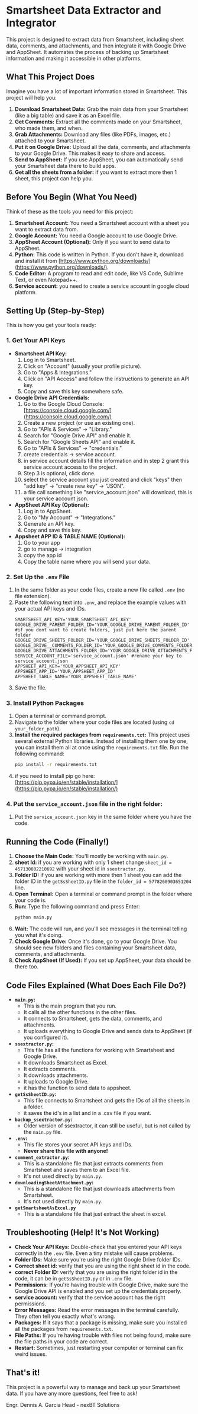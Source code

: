 # Smartsheet Data Extractor and Integrator

This project is designed to extract data from Smartsheet, including sheet data, comments, and attachments, and then integrate it with Google Drive and AppSheet. It automates the process of backing up Smartsheet information and making it accessible in other platforms.

## What This Project Does

Imagine you have a lot of important information stored in Smartsheet. This project will help you:

1.  **Download Smartsheet Data:** Grab the main data from your Smartsheet (like a big table) and save it as an Excel file.
2.  **Get Comments:** Extract all the comments made on your Smartsheet, who made them, and when.
3.  **Grab Attachments:** Download any files (like PDFs, images, etc.) attached to your Smartsheet.
4.  **Put it on Google Drive:** Upload all the data, comments, and attachments to your Google Drive. This makes it easy to share and access.
5.  **Send to AppSheet:** If you use AppSheet, you can automatically send your Smartsheet data there to build apps.
6.  **Get all the sheets from a folder:** if you want to extract more then 1 sheet, this project can help you.

## Before You Begin (What You Need)

Think of these as the tools you need for this project:

1.  **Smartsheet Account:** You need a Smartsheet account with a sheet you want to extract data from.
2.  **Google Account:** You need a Google account to use Google Drive.
3.  **AppSheet Account (Optional):** Only if you want to send data to AppSheet.
4.  **Python:** This code is written in Python. If you don't have it, download and install it from [https://www.python.org/downloads/](https://www.python.org/downloads/).
5.  **Code Editor:** A program to read and edit code, like VS Code, Sublime Text, or even Notepad++.
6.  **Service account:** you need to create a service account in google cloud platform.

## Setting Up (Step-by-Step)

This is how you get your tools ready:

### 1. Get Your API Keys

   *   **Smartsheet API Key:**
        1.  Log in to Smartsheet.
        2.  Click on "Account" (usually your profile picture).
        3.  Go to "Apps & Integrations."
        4.  Click on "API Access" and follow the instructions to generate an API key.
        5.  Copy and save this key somewhere safe.
   *   **Google Drive API Credentials:**
        1.  Go to the Google Cloud Console: [https://console.cloud.google.com/](https://console.cloud.google.com/)
        2.  Create a new project (or use an existing one).
        3.  Go to "APIs & Services" -> "Library."
        4.  Search for "Google Drive API" and enable it.
        5.  Search for "Google Sheets API" and enable it.
        6.  Go to "APIs & Services" -> "credentials."
        7.  create credentials -> service account.
        8.  in service account details fill the information and in step 2 grant this service account access to the project.
        9.  Step 3 is optional, click done.
        10. select the service account you just created and click "keys" then "add key" -> "create new key" -> "JSON".
        11. a file call something like "service_account.json" will download, this is your service account json.
   *   **AppSheet API Key (Optional):**
        1.  Log in to AppSheet.
        2.  Go to "My Account" -> "Integrations."
        3.  Generate an API key.
        4.  Copy and save this key.
   *   **Appsheet APP ID & TABLE NAME (Optional):**
        1. Go to your app
        2. go to manage -> integration
        3. copy the app id
        4. Copy the table name where you will send your data.

### 2. Set Up the `.env` File

   1.  In the same folder as your code files, create a new file called `.env` (no file extension).
   2.  Paste the following text into `.env`, and replace the example values with your actual API keys and IDs.
        ```properties
        SMARTSHEET_API_KEY='YOUR_SMARTSHEET_API_KEY'
        GOOGLE_DRIVE_PARENT_FOLDER_ID='YOUR_GOOGLE_DRIVE_PARENT_FOLDER_ID' #if you dont want to create folders, just put here the parent folder
        GOOGLE_DRIVE_SHEETS_FOLDER_ID='YOUR_GOOGLE_DRIVE_SHEETS_FOLDER_ID'
        GOOGLE_DRIVE__COMMENTS_FOLDER_ID='YOUR_GOOGLE_DRIVE_COMMENTS_FOLDER_ID'
        GOOGLE_DRIVE_ATTACHMENTS_FOLDER_ID='YOUR_GOOGLE_DRIVE_ATTACHMENTS_FOLDER_ID'
        SERVICE_ACCOUNT_FILE='service_account.json' #rename your key to service_account.json
        APPSHEET_API_KEY='YOUR_APPSHEET_API_KEY'
        APPSHEET_APP_ID='YOUR_APPSHEET_APP_ID'
        APPSHEET_TABLE_NAME='YOUR_APPSHEET_TABLE_NAME'
        ```
   3. Save the file.

### 3. Install Python Packages

   1.  Open a terminal or command prompt.
   2.  Navigate to the folder where your code files are located (using `cd your_folder_path`).
   3.  **Install the required packages from `requirements.txt`:** This project uses several external Python libraries. Instead of installing them one by one, you can install them all at once using the `requirements.txt` file. Run the following command:
        ```bash
        pip install -r requirements.txt
        ```
   4. if you need to install pip go here: [https://pip.pypa.io/en/stable/installation/](https://pip.pypa.io/en/stable/installation/)

### 4. Put the `service_account.json` file in the right folder:

   1.  Put the `service_account.json` key in the same folder where you have the code.

## Running the Code (Finally!)

1.  **Choose the Main Code:** You'll mostly be working with `main.py`.
2.  **sheet Id:** if you are working with only 1 sheet change `sheet_id = 457130802210692` with your sheet id in `ssextractor.py`.
3.  **Folder ID:** if you are working with more then 1 sheet you can add the folder ID in the `getSsSheetID.py` file in the `folder_id = 5778260903651204` line.
4.  **Open Terminal:** Open a terminal or command prompt in the folder where your code is.
5.  **Run:** Type the following command and press Enter:
    ```bash
    python main.py
    ```
6.  **Wait:** The code will run, and you'll see messages in the terminal telling you what it's doing.
7.  **Check Google Drive:** Once it's done, go to your Google Drive. You should see new folders and files containing your Smartsheet data, comments, and attachments.
8.  **Check AppSheet (If Used):** If you set up AppSheet, your data should be there too.

## Code Files Explained (What Does Each File Do?)

*   **`main.py`:**
    *   This is the main program that you run.
    *   It calls all the other functions in the other files.
    *   It connects to Smartsheet, gets the data, comments, and attachments.
    *   It uploads everything to Google Drive and sends data to AppSheet (if you configured it).
*   **`ssextractor.py`:**
    *   This file has all the functions for working with Smartsheet and Google Drive.
    *   It downloads Smartsheet as Excel.
    *   It extracts comments.
    *   It downloads attachments.
    *   It uploads to Google Drive.
    *   it has the function to send data to appsheet.
*   **`getSsSheetID.py`:**
    *   This file connects to Smartsheet and gets the IDs of all the sheets in a folder.
    *   it saves the id's in a list and in a .csv file if you want.
*   **`backup_ssextractor.py`:**
    *   Older version of ssextractor, it can still be useful, but is not called by the `main.py` file.
*   **`.env`:**
    *   This file stores your secret API keys and IDs.
    *   **Never share this file with anyone!**
*   **`comment_extractor.py`:**
    *   This is a standalone file that just extracts comments from Smartsheet and saves them to an Excel file.
    *   It's not used directly by `main.py`.
*   **`downloadingSheetAttachment.py`:**
    *   This is a standalone file that just downloads attachments from Smartsheet.
    *   It's not used directly by `main.py`.
*   **`getSmartsheetAsExcel.py`**
    *   This is a standalone file that just extract the sheet in excel.

## Troubleshooting (Help! It's Not Working)

*   **Check Your API Keys:** Double-check that you entered your API keys correctly in the `.env` file. Even a tiny mistake will cause problems.
*   **Folder IDs:** Make sure you're using the right Google Drive folder IDs.
*   **Correct sheet id:** verify that you are using the right sheet id in the code.
*   **correct Folder ID:** verify that you are using the right folder id in the code, it can be in `getSsSheetID.py` or in `.env` file.
*   **Permissions:** If you're having trouble with Google Drive, make sure the Google Drive API is enabled and you set up the credentials properly.
*   **service account:** verify that the service account has the right permissions.
*   **Error Messages:** Read the error messages in the terminal carefully. They often tell you exactly what's wrong.
*   **Packages:** If it says that a package is missing, make sure you installed all the packages from `requirements.txt`.
*   **File Paths:** If you're having trouble with files not being found, make sure the file paths in your code are correct.
*   **Restart:** Sometimes, just restarting your computer or terminal can fix weird issues.

## That's it!

This project is a powerful way to manage and back up your Smartsheet data. If you have any more questions, feel free to ask!

Engr. Dennis A. Garcia
Head - nexBT Solutions
